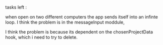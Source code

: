 tasks left :

when open on two different computers the app sends itself into an infinte loop. I think the problem is in the messageInput moddule,

I think the problem is because its dependent on the chosenProjectData hook, which i need to try to delete.


